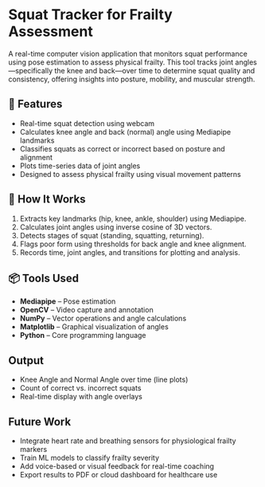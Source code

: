 # Squat Tracker for Frailty Assessment

A real-time computer vision application that monitors squat performance using pose estimation to assess physical frailty. This tool tracks joint angles—specifically the knee and back—over time to determine squat quality and consistency, offering insights into posture, mobility, and muscular strength.

## 🚀 Features

- Real-time squat detection using webcam
- Calculates knee angle and back (normal) angle using Mediapipe landmarks
- Classifies squats as correct or incorrect based on posture and alignment
- Plots time-series data of joint angles
- Designed to assess physical frailty using visual movement patterns

## 🧠 How It Works

1. Extracts key landmarks (hip, knee, ankle, shoulder) using Mediapipe.
2. Calculates joint angles using inverse cosine of 3D vectors.
3. Detects stages of squat (standing, squatting, returning).
4. Flags poor form using thresholds for back angle and knee alignment.
5. Records time, joint angles, and transitions for plotting and analysis.

## 📦 Tools Used

- **Mediapipe** – Pose estimation
- **OpenCV** – Video capture and annotation
- **NumPy** – Vector operations and angle calculations
- **Matplotlib** – Graphical visualization of angles
- **Python** – Core programming language

## Output
- Knee Angle and Normal Angle over time (line plots)
- Count of correct vs. incorrect squats
- Real-time display with angle overlays

## Future Work
- Integrate heart rate and breathing sensors for physiological frailty markers
- Train ML models to classify frailty severity
- Add voice-based or visual feedback for real-time coaching
- Export results to PDF or cloud dashboard for healthcare use
